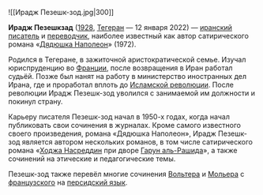 ![[Ирадж Пезешк-зод.jpg|300]]

**Ирадж Пезешкзад** ([1928](https://ru.wikipedia.org/wiki/1928), [Тегеран](https://ru.wikipedia.org/wiki/Тегеран) — 12 января 2022) — [иранский](https://ru.wikipedia.org/wiki/Иран) [писатель](https://ru.wikipedia.org/wiki/Писатель) и [переводчик](https://ru.wikipedia.org/wiki/Переводчик), наиболее известный как автор сатирического романа «[Дядюшка Наполеон](https://ru.wikipedia.org/wiki/Дядюшка_Наполеон)» (1972).

Родился в Тегеране, в зажиточной аристократической семье. Изучал юриспруденцию во [Франции](https://ru.wikipedia.org/wiki/Франция), после возвращения в Иран работал судьёй. Позже был нанят на работу в министерство иностранных дел Ирана, где и проработал вплоть до [Исламской революции](https://ru.wikipedia.org/wiki/Исламская_революция_в_Иране). После революции Ирадж Пезешк-зод уволился с занимаемой им должности и покинул страну.

Карьеру писателя Пезешк-зод начал в 1950-х годах, когда начал публиковать свои сочинения в журналах. Кроме самого известного своего произведения, романа «Дядюшка Наполеон», Ирадж Пезешк-зод является автором нескольких романов, в том числе сатирического романа «[Ходжа Насреддин](https://ru.wikipedia.org/wiki/Ходжа_Насреддин) при дворе [Гарун аль-Рашида](https://ru.wikipedia.org/wiki/Харун_ар-Рашид)», а также сочинений на этические и педагогические темы.

Пезешк-зод также перевёл многие сочинения [Вольтера](https://ru.wikipedia.org/wiki/Вольтер) и [Мольера](https://ru.wikipedia.org/wiki/Мольер) с [французского](https://ru.wikipedia.org/wiki/Французский_язык) на [персидский язык](https://ru.wikipedia.org/wiki/Персидский_язык).